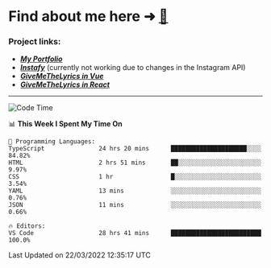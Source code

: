 # Find about me here ➜ [🧑](https://pauabella.dev)

### Project links:
- ***[My Portfolio](https://pauabella.dev)***
- ***[Instafy](https://instafy.me)*** (currently not working due to changes in the Instagram API)
- ***[GiveMeTheLyrics in Vue](https://lyrics.pauabella.dev)***
- ***[GiveMeTheLyrics in React](https://pauabella.dev/GiveMeTheLyrics)***

---
<!--START_SECTION:waka-->
![Code Time](http://img.shields.io/badge/Code%20Time-867%20hrs%2018%20mins-blue)

📊 **This Week I Spent My Time On** 

```text
💬 Programming Languages: 
TypeScript               24 hrs 20 mins      █████████████████████░░░░   84.82% 
HTML                     2 hrs 51 mins       ██░░░░░░░░░░░░░░░░░░░░░░░   9.97% 
CSS                      1 hr                █░░░░░░░░░░░░░░░░░░░░░░░░   3.54% 
YAML                     13 mins             ░░░░░░░░░░░░░░░░░░░░░░░░░   0.76% 
JSON                     11 mins             ░░░░░░░░░░░░░░░░░░░░░░░░░   0.66%

🔥 Editors: 
VS Code                  28 hrs 41 mins      █████████████████████████   100.0%

```


 Last Updated on 22/03/2022 12:35:17 UTC
<!--END_SECTION:waka-->
